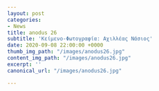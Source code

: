 ```yaml
---
layout: post
categories:
- News
title: anodus 26
subtitle: 'Κείμενο-Φωτογραφία: Αχιλλέας Νάσιος'
date: 2020-09-08 22:00:00 +0000
thumb_img_path: "/images/anodus26.jpg"
content_img_path: "/images/anodus26.jpg"
excerpt: ''
canonical_url: "/images/anodus26.jpg"

---
```

